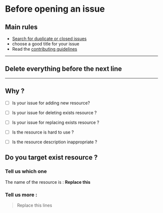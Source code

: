 # Before opening an issue

## Main rules

- [Search for duplicate or closed issues](https://github.com/mohanagy/performance_optimization/issues)
- choose a good title for your issue
- Read the [contributing guidelines](https://github.com/mohanagy/performance_optimization/blob/master/CONTRIBUTING.md)

---

## **Delete  everything before the next line**

---

## Why ?

- [ ] Is your issue for adding new resource?
- [ ] Is your issue for deleting exists resource ?
- [ ] Is your issue for replacing exists resource ?
- [ ] Is the resource is hard to use ?

- [ ] Is the resource description inappropriate ?

## Do you target exist resource ?

### Tell us which one

The name of the resource is : **Replace this**

### Tell us more :

>Replace this lines
